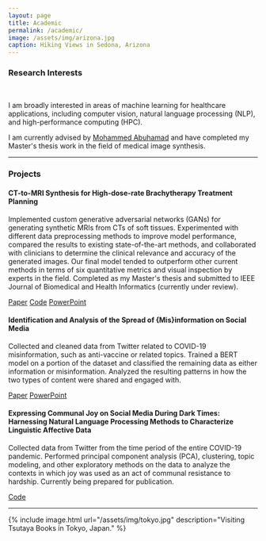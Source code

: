 ```yaml
---
layout: page
title: Academic
permalink: /academic/
image: /assets/img/arizona.jpg
caption: Hiking Views in Sedona, Arizona
---
```


### Research Interests

<!-- > If I were advising a young person today... I would say "Take statistics, but remember that the great adventure of statistics is in gathering and using data to solve interesting an important real world problems".  - **Leo Breiman[^1]**
-->


<br />

I am broadly interested in areas of machine learning for healthcare applications, including computer vision, natural language processing (NLP), and high-performance computing (HPC).

I am currently advised by [Mohammed Abuhamad](https://abuhamad.cs.luc.edu/) and have completed my Master's thesis work in the field of medical image synthesis.

***

### Projects

#### CT-to-MRI Synthesis for High-dose-rate Brachytherapy Treatment Planning

Implemented custom generative adversarial networks (GANs) for generating synthetic MRIs from CTs of soft tissues. Experimented with different data preprocessing methods to improve model performance, compared the results to existing state-of-the-art methods, and collaborated with clinicians to determine the clinical relevance and accuracy of the generated images. Our final model tended to outperform other current methods in terms of six quantitative metrics and visual inspection by experts in the field. Completed as my Master's thesis and submitted to IEEE Journal of Biomedical and Health Informatics (currently under review).

[Paper](https://drive.google.com/file/d/1DuzTBMaGBus1fUfEtWtcX2zE9R2PKcQv/view)  [Code](https://github.com/rachelngordon/gancm)  [PowerPoint](https://drive.google.com/file/d/1_gaAzzrvJnPvSDqchlOCbfLcUmq_Wtyp/view)


#### Identification and Analysis of the Spread of {Mis}information on Social Media

Collected and cleaned data from Twitter related to COVID-19 misinformation, such as anti-vaccine or related topics. Trained a BERT model on a portion of the dataset and classified the remaining data as either information or misinformation. Analyzed the resulting patterns in how the two types of content were shared and engaged with. 

[Paper](https://link.springer.com/chapter/10.1007/978-981-97-0669-3_33)  [PowerPoint](https://drive.google.com/file/d/1YLiaL5guEJzFEY-AnMdFEMOwh_-uLsaO/view)


#### Expressing Communal Joy on Social Media During Dark Times: Harnessing Natural Language Processing Methods to Characterize Linguistic Affective Data 

Collected data from Twitter from the time period of the entire COVID-19 pandemic. Performed principal component analysis (PCA), clustering, topic modeling, and other exploratory methods on the data to analyze the contexts in which joy was used as an act of communal resistance to hardship. Currently being prepared for publication.

[Code](https://github.com/rachelngordon/Joy-Project)

***

{% include image.html url="/assets/img/tokyo.jpg" description="Visiting Tsutaya Books in Tokyo, Japan." %}


<!-- [^1]: Check out [Leo Breiman's Interview](https://projecteuclid.org/download/pdf_1/euclid.ss/1009213290). -->

<!-- *Updated: April 2024* -->
